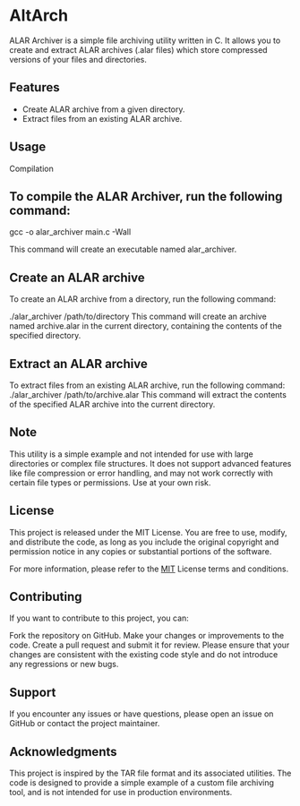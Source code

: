 # AltArch
ALAR Archiver is a simple file archiving utility written in C. It allows you to create and extract ALAR archives (.alar files) which store compressed versions of your files and directories.

## Features
+ Create ALAR archive from a given directory.
+ Extract files from an existing ALAR archive.
## Usage
Compilation
## To compile the ALAR Archiver, run the following command:
gcc -o alar_archiver main.c -Wall

This command will create an executable named alar_archiver.

## Create an ALAR archive
To create an ALAR archive from a directory, run the following command:


./alar_archiver /path/to/directory
This command will create an archive named archive.alar in the current directory, containing the contents of the specified directory.

## Extract an ALAR archive
To extract files from an existing ALAR archive, run the following command:
./alar_archiver /path/to/archive.alar
This command will extract the contents of the specified ALAR archive into the current directory.

## Note
This utility is a simple example and not intended for use with large directories or complex file structures. It does not support advanced features like file compression or error handling, and may not work correctly with certain file types or permissions. Use at your own risk.

## License
This project is released under the MIT License. You are free to use, modify, and distribute the code, as long as you include the original copyright and permission notice in any copies or substantial portions of the software.

For more information, please refer to the [MIT](https://opensource.org/licenses/MIT) License terms and conditions.

## Contributing
If you want to contribute to this project, you can:

Fork the repository on GitHub.
Make your changes or improvements to the code.
Create a pull request and submit it for review.
Please ensure that your changes are consistent with the existing code style and do not introduce any regressions or new bugs.

## Support
If you encounter any issues or have questions, please open an issue on GitHub or contact the project maintainer.

## Acknowledgments
This project is inspired by the TAR file format and its associated utilities. The code is designed to provide a simple example of a custom file archiving tool, and is not intended for use in production environments.

